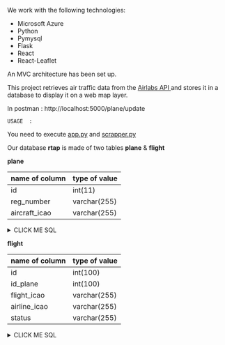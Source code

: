 We work with the following technologies:

- Microsoft Azure
- Python
- Pymysql
- Flask
- React
- React-Leaflet

An MVC architecture has been set up.


This project retrieves air traffic data from the [Airlabs API ](https://airlabs.co/) and stores it in a database to display it on a web map layer. 


In postman : 
http://localhost:5000/plane/update

```USAGE  :```

You need to execute [app.py](https://github.com/FLOKITOTO/RTF/blob/master/MVC/src/app.py) and [scrapper.py](https://github.com/FLOKITOTO/RTF/blob/master/MVC/src/scrapper.py)

Our database **rtap** is made of two tables **plane** & **flight**

**plane**

| name of column | type of value |
| --- | --- |
| id  | int(11) |
| reg_number  | varchar(255) |
| aircraft_icao | varchar(255) |
<details><summary>CLICK ME SQL</summary>
<p>

#### plane

    ```sql
    CREATE TABLE plane 
    (
     id int(100) PRIMARY KEY NOT NULL AUTO_INCREMENT,
    reg_number VARCHAR(255),
    aircraft_icao VARCHAR(255) 
    )
    ```

</p>
</details>


**flight**

| name of column | type of value |
| --- | --- |
| id  | int(100) |
| id_plane  | int(100) |
| flight_icao | varchar(255) |
| airline_icao | varchar(255) |
| status | varchar(255) |

<details><summary>CLICK ME SQL</summary>
<p>

#### flight

    ```sql
    CREATE TABLE flight
    (
        id int(100) PRIMARY KEY NOT NULL AUTO_INCREMENT,
        id_plane int(100) FOREIGN KEY REFERENCES plane(id),
        flight_icao VARCHAR(255),
        airline_icao  VARCHAR(255),
        status VARCHAR(255)
    )
    ```

</p>
</details>


